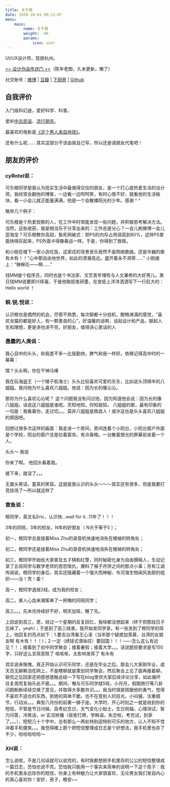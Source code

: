```yaml
---
title: 关于我
date: 2020-10-01 09:11:07
menu: 
    main:
        name: 关于我
        weight: -48
        params:
            icon: user
---
```


UI/UX设计师，现居杭州。

[>> 设计作品传送门 <<](https://www.behance.net/greenzorro)（陈年老图，久未更新，懒了）

社交账号：[微博](https://weibo.com/u/1273496951) | [豆瓣](http://www.douban.com/people/greenzorro/) | [下厨房](https://www.xiachufang.com/cook/10348954/) | [Github](https://github.com/greenzorro)

## 自我评价

入门级科幻迷，爱好科学、科普。

爱听[中古民谣](https://music.163.com/#/playlist?id=364460491)、[流行朋克](https://music.163.com/#/playlist?id=109312060)。

最喜欢的电影是[《这个男人来自地球》](http://movie.douban.com/subject/2300586/)。

还有什么呢…… 
其实这部分不该由我自己写，所以还是请朋友代笔吧！

## 朋友的评价

### cyRotel说：

可乐橙同学是我认为现实生活中最值得交往的朋友，是一个打心底热爱生活的设计师。我经常会翻他的博客，一边看一边呵呵笑，有时心情不好，就看他的生活板块，看一小会儿就正能量满满，他是一个会散播阳光的少年。感谢 ^ ^

略举几个例子：

可乐橙是个热爱观察的人，在工作中时常能发现一些问题，并积极思考解决方法。当然，这些收获，我是相当乐于分享出来的：工作总是分心？一会儿刷微博一会儿逛淘宝？可乐橙教你高招，鱼死网破式：把PS的内存占用调高到80%，这样PS里面快得灰起来，PS外面卡得像春运一样。于是，你得到了救赎。

和小刚在楼下一家小店吃饭，这家店的背景音乐居然不是网络歌曲，还是许巍的歌有木有！！“心中那自由地世界，如此的清澈高远。盛开着永不凋零……” 小刚接上：“弹棉花——啊……”

钱MM是个程序员，同时也是个书法家、文艺青年理性与人文兼修的大好男儿。某日钱MM说要即兴挥毫，于是他取纸笔研墨，在宣纸上洋洋洒洒写下一行巨大的：Hello world ！

### 蜕.锐.悦说：

认识橙也是偶然的机会，尽管不熟悉，每次聊都十分投机，酣畅淋漓的感觉，“喜欢龙猫的都是好人，有一颗善良的心”，好温暖的话啊，谈起设计和产品，聊起人生和理想，更是讲也讲不完，好朋友，值得讲心里话的人

### 愚蠢的人类说：

我心目中的头头，和我差不多～比我勤快，脾气和我一样好。依稀记得高中时的一幕幕：

喂？头头啊，你在干神马噢

我在玩海盗王（一个矮子航海士）头头比较喜欢可爱的东东，比如说头顶绵羊的八姐姐。我问他为什么喜欢八姐姐。他说：因为长的像沁沁。

那你为什么喜欢沁沁呢？ 这个问题我没有问过他，因为知道他会说：因为长的像八姐姐。话说这八姐姐是谁呢。天知地知，你知我知。 八姐姐的歌，最有印象的一句是：我看着你，走过切。。。莫非八姐姐是南昌人！或许这也是头头喜欢八姐姐的原因吧。

回想过很多次这样的画面：我走进一个房间，房间连着个小阳台，小阳台窗户外面是个学校，阳台的窗户总是拉着窗帘，有点昏暗。一台散着银光的屏幕前坐着一个人。

头头～ 我说

你来了啊。 他回头看着我。

接下来，就没了。。。

无厘头笑话，童真的笑容。这就是我认识的头头～～～其实还有很多，但是我要打竞技场了～所以就这样了

### 章鱼说：

橙同学，英文名Eric，认识快…wait for it…11年了！！！

3年的同班，3年的校友，N年的好朋友（ N大于等于5 ）；

初一，橙同学总是提着Miss Zhu的录音机快速地消失在楼梯的转角处；

初二，橙同学还是提着Miss Zhu的录音机快速地消失在楼梯的转角处；

初三，橙同学开始给大家普及五子棋和红警，同时秘密化身为自由撰稿人，生动记录了五班同学与数学老师的恩怨情仇，爆料了猴子月饼之间的那点小事；另有江湖传闻说，橙同学的身后，其实还隐藏着一个强大而神秘、令河海生物闻风丧胆的组织——治！壳！委！

高一，橙同学退居2线，成为我的校友；

高二，某人心血来潮客串了一把俺的同班同学；

高三。。。先未完待续好不好，明天加班，睡了先。

上回说到高三，恩，经过一个星期的反复回忆，我啥都没想起来（终于把那段日子忘掉了，yeah）；于是到了高三结束，我开始发同学录，有一张发到了橙同学的班上，他回复的亮点如下：1.要去台湾看王心凌（当年那个疑惑加羡慕，台湾的女朋友啊 有木有！！！)；2.一定（绣球式滴咏叹）要回国！！！——怎么这么有远见？！；接着到了初中同学聚会；接着暑假；接着大学。。。话说题目要求是写150字，只好这么言简意赅了 咳咳咳，太影响发挥了 有木有

其实说来惭愧，真正开始认识可乐同学，还是在毕业之后。那会儿大家刚毕业，成天百无聊赖泡在网上，不是瞎聊就是策划同学聚会，然后聚会上见了面再接着聊，聊完之后回家还把感想感触总结一下写在blog里供大家后续评论分享，如此循环往复周而复始乐此不疲。。。期间，俺与可乐同学就5班，小月月，假期旅行等八卦问题断断续续交换了意见，并取得大多数共识。。。我当时很是佩服他的勇气，觉得不喜欢不适合的东西，拒绝的简单干脆，也不在意别人的目光。小闷骚，注重细节，行动派。。。典型八月份的前奏一狮子座。大学时，开心时刻之一就是收到你的短信，不管是节日问候，高考纪念日，天气变化小贴士，生日祝福，心理测试，智力问答，冷笑话，or 实况转播（宿舍打牌，学韩语，失恋啦，考完试，到家了。。。），短短几十个字中，总有那么一两处特别逗特别可乐的地方，让人不知不觉冲着手机傻笑。。。我觉得楼上那个把短信整理成日志是个好想法，我手机里也存了不少，哈哈哈哈哈～

### XH说：

怎么说呢，不是几句话就可以说完的，有时我都想把手机里存的公公的短信整理成一篇日志，恐怕也说不完，恐怕我只能用一个事实来简单的说明一下这个孩子：我的手机里永远存你的短信，你身上有种魅力让大家很喜欢，无论男女我们发自内心的真心喜欢你！安好，孩子，晚安~~
